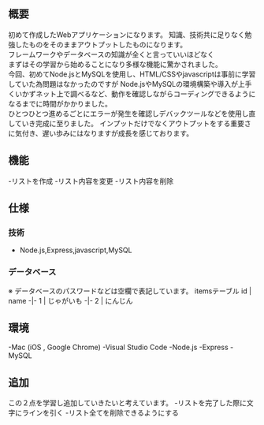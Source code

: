 ## 概要
初めて作成したWebアプリケーションになります。
知識、技術共に足りなく勉強したものをそのままアウトプットしたものになります。  
フレームワークやデータベースの知識が全くと言っていいほどなく  
まずはその学習から始めることになり多様な機能に驚かされました。  
今回、初めてNode.jsとMySQLを使用し、HTML/CSSやjavascriptは事前に学習していた為問題はなかったのですが
Node.jsやMySQLの環境構築や導入が上手くいかずネット上で調べるなど、動作を確認しながらコーディングできるようになるまでに時間がかかりました。  
ひとつひとつ進めるごとにエラーが発生を確認しデバックツールなどを使用し直していき完成に至りました。
インプットだけでなくアウトプットをする重要さに気付き、遅い歩みにはなりますが成長を感じております。

## 機能
-リストを作成
-リスト内容を変更
-リスト内容を削除


## 仕様

### 技術
- Node.js,Express,javascript,MySQL

### データベース
※ データベースのパスワードなどは空欄で表記しています。
itemsテーブル
id | name
-|-
1 | じゃがいも
-|-
2 | にんじん


## 環境
-Mac (iOS , Google Chrome)
-Visual Studio Code
-Node.js
-Express
-MySQL


## 追加
この２点を学習し追加していきたいと考えています。
-リストを完了した際に文字にラインを引く
-リスト全てを削除できるようにする
